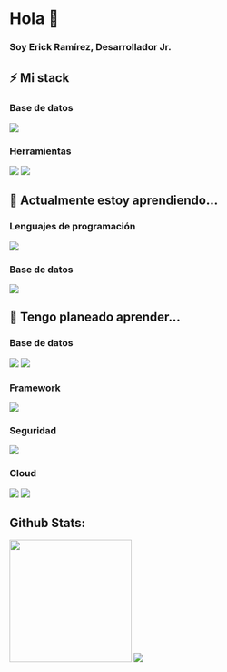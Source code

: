 # Hola 👋

### **Soy Erick Ramírez, Desarrollador Jr.**

## ⚡ Mi stack

### Base de datos
<p>
  <img src="https://img.shields.io/badge/MySQL-005C84?style=for-the-badge&logo=mysql&logoColor=white"/>
</p>

### Herramientas
<p>
  <img src="https://img.shields.io/badge/GIT-E44C30?style=for-the-badge&logo=git&logoColor=white"/>
  <img src="https://img.shields.io/badge/GitHub-100000?style=for-the-badge&logo=github&logoColor=white"/>
</p>

## 🌱 Actualmente estoy aprendiendo... 
### Lenguajes de programación
<p>
  <img src="https://img.shields.io/badge/Python-3776AB?style=for-the-badge&logo=python&logoColor=white" 
</p>


### Base de datos
<p>
  <img src="https://img.shields.io/badge/PostgreSQL-316192?style=for-the-badge&logo=postgresql&logoColor=white">
</p>

## 🔭 Tengo planeado aprender...
### Base de datos
<p>
  <img src="https://img.shields.io/badge/MongoDB-4EA94B?style=for-the-badge&logo=mongodb&logoColor=white">
  <img src="https://img.shields.io/badge/redis-%23DD0031.svg?&style=for-the-badge&logo=redis&logoColor=white">
</p>

### Framework
<p>
  <img src="https://img.shields.io/badge/FastAPI-005571?style=for-the-badge&logo=fastapi">
</p>

### Seguridad
<p>
   <img src="https://img.shields.io/badge/JWT-black?style=for-the-badge&logo=JSON%20web%20tokens">
</p>

### Cloud
<p>
   <img src="https://img.shields.io/badge/Amazon_AWS-232F3E?style=for-the-badge&logo=amazon-aws&logoColor=white">
   <img src="https://img.shields.io/badge/Google_Cloud-4285F4?style=for-the-badge&logo=google-cloud&logoColor=white">
  
</p>

## Github Stats:
<p>
  <img height="215" src="https://github-readme-stats.vercel.app/api?username=erickramirezt&show_icons=true&theme=transparent">
  <img src="https://github-readme-stats.vercel.app/api/top-langs/?username=erickramirezt&layout=donut">  
</p>
<!--
**erickramirezt/erickramirezt** is a ✨ _special_ ✨ repository because its `README.md` (this file) appears on your GitHub profile.

Here are some ideas to get you started:

- 🔭 I’m currently working on ...

- 👯 I’m looking to collaborate on ...
- 🤔 I’m looking for help with ...
- 💬 Ask me about ...
- 📫 How to reach me: ...
- 😄 Pronouns: ...
- ⚡ Fun fact: ...
-->
